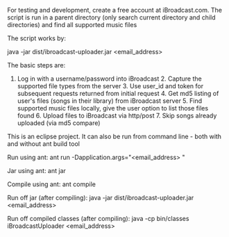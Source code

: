 For testing and development, create a free account at iBroadcast.com. The
script is run in a parent directory (only search current directory and child
directories) and find all supported music files

The script works by:

java -jar dist/ibroadcast-uploader.jar <email_address> <password>

The basic steps are:

1. Log in with a username/password into iBroadcast 2. Capture the supported
file types from the server 3. Use user_id and token for subsequent requests
returned from initial request 4. Get md5 listing of user's files (songs in
their library) from iBroadcast server 5. Find supported music files locally,
give the user option to list those files found 6. Upload files to iBroadcast
via http/post 7. Skip songs already uploaded (via md5 compare)
 
This is an eclipse project. It can also be run from command line - both with and without ant build tool

Run using ant:
ant run -Dapplication.args="<email_address> <password>"

Jar using ant:
ant jar

Compile using ant:
ant compile

Run off jar (after compiling):
java -jar dist/ibroadcast-uploader.jar <email_address> <password>

Run off compiled classes (after compiling):
java -cp bin/classes iBroadcastUploader <email_address> <password>
